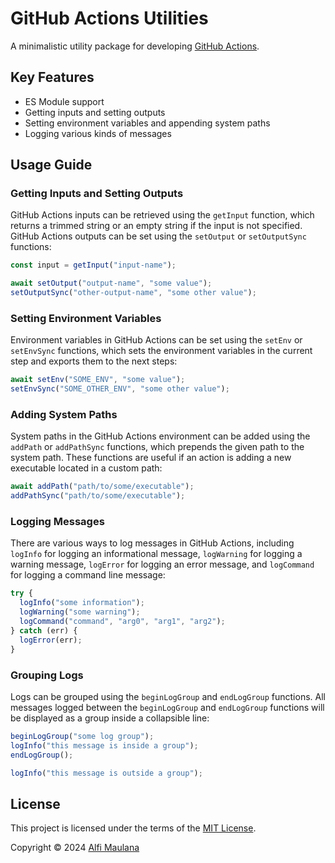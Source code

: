 # GitHub Actions Utilities

A minimalistic utility package for developing [GitHub Actions](https://github.com/features/actions).

## Key Features

- ES Module support
- Getting inputs and setting outputs
- Setting environment variables and appending system paths
- Logging various kinds of messages

## Usage Guide

### Getting Inputs and Setting Outputs

GitHub Actions inputs can be retrieved using the `getInput` function, which returns a trimmed string or an empty string if the input is not specified. GitHub Actions outputs can be set using the `setOutput` or `setOutputSync` functions:

```ts
const input = getInput("input-name");

await setOutput("output-name", "some value");
setOutputSync("other-output-name", "some other value");
```

### Setting Environment Variables

Environment variables in GitHub Actions can be set using the `setEnv` or `setEnvSync` functions, which sets the environment variables in the current step and exports them to the next steps:

```ts
await setEnv("SOME_ENV", "some value");
setEnvSync("SOME_OTHER_ENV", "some other value");
```

### Adding System Paths

System paths in the GitHub Actions environment can be added using the `addPath` or `addPathSync` functions, which prepends the given path to the system path. These functions are useful if an action is adding a new executable located in a custom path:

```ts
await addPath("path/to/some/executable");
addPathSync("path/to/some/executable");
```

### Logging Messages

There are various ways to log messages in GitHub Actions, including `logInfo` for logging an informational message, `logWarning` for logging a warning message, `logError` for logging an error message, and `logCommand` for logging a command line message:

```ts
try {
  logInfo("some information");
  logWarning("some warning");
  logCommand("command", "arg0", "arg1", "arg2");
} catch (err) {
  logError(err);
}
```

### Grouping Logs

Logs can be grouped using the `beginLogGroup` and `endLogGroup` functions. All messages logged between the `beginLogGroup` and `endLogGroup` functions will be displayed as a group inside a collapsible line:

```ts
beginLogGroup("some log group");
logInfo("this message is inside a group");
endLogGroup();

logInfo("this message is outside a group");
```

## License

This project is licensed under the terms of the [MIT License](./LICENSE).

Copyright © 2024 [Alfi Maulana](https://github.com/threeal)
